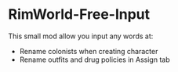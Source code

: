 # RimWorld-Free-Input

This small mod allow you input any words at:
  - Rename colonists when creating character
  - Rename outfits and drug policies in Assign tab